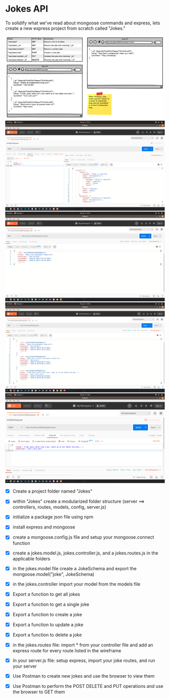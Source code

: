 # Jokes API

To solidify what we've read about mongoose commands and express, lets create a new express project from scratch called "Jokes."

![](img1.png)
![](img2.png)
![](img3.png)
![](img4.png)
![](img5.png)

- [x] Create a project folder named "Jokes"


- [x] within "Jokes" create a modularized folder structure (server ==> controllers, routes, models, config, server.js)


- [x] initialize a package json file using npm


- [x] install express and mongoose


- [x] create a mongoose.config.js file and setup your mongoose.connect function


- [x] create a jokes.model.js, jokes.controller.js, and a jokes.routes.js in the applicable folders


- [x] in the jokes.model file create a JokeSchema and export the mongoose.model("joke", JokeSchema)


- [x] in the jokes.controller import your model from the models file


- [x] Export a function to get all jokes


- [x] Export a function to get a single joke


- [x] Export a function to create a joke


- [x] Export a function to update a joke


- [x] Export a function to delete a joke


- [x] in the jokes.routes file: import * from your controller file and add an express route for every route listed in the wireframe


- [x] In your server.js file: setup express, import your joke routes, and run your server


- [x] Use Postman to create new jokes and use the browser to view them


- [x] Use Postman to perform the POST DELETE and PUT operations and use the browser to GET them